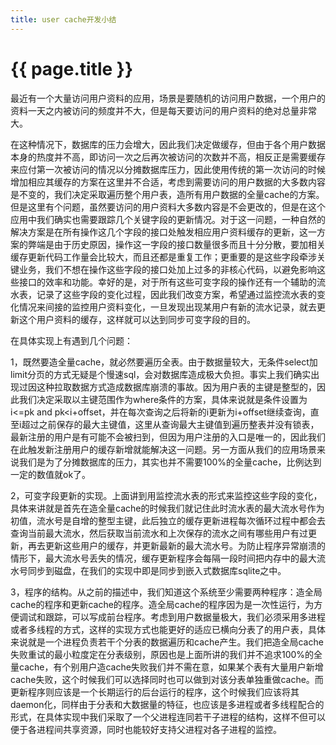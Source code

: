 ```yaml
---
title: user cache开发小结
---
```


{{ page.title }}
===============

最近有一个大量访问用户资料的应用，场景是要随机的访问用户数据，一个用户的资料一天之内被访问的频度并不大，但是每天要访问的用户资料的绝对总量非常大。

在这种情况下，数据库的压力会增大，因此我们决定做缓存，但由于各个用户数据本身的热度并不高，即访问一次之后再次被访问的次数并不高，相反正是需要缓存来应付第一次被访问的情况以分摊数据库压力，因此使用传统的第一次访问的时候增加相应其缓存的方案在这里并不合适，考虑到需要访问的用户数据的大多数内容是不变的，我们决定采取遍历整个用户表，造所有用户数据的全量cache的方案。但是这里有个问题，虽然要访问的用户资料大多数内容是不会更改的，但是在这个应用中我们确实也需要跟踪几个关键字段的更新情况。对于这一问题，一种自然的解决方案是在所有操作这几个字段的接口处触发相应用户资料缓存的更新，这一方案的弊端是由于历史原因，操作这一字段的接口数量很多而且十分分散，要加相关缓存更新代码工作量会比较大，而且还都是重复工作；更重要的是这些字段牵涉关键业务，我们不想在操作这些字段的接口处加上过多的非核心代码，以避免影响这些接口的效率和功能。幸好的是，对于所有这些可变字段的操作还有一个辅助的流水表，记录了这些字段的变化过程，因此我们改变方案，希望通过监控流水表的变化情况来间接的监控用户资料变化，一旦发现出现某用户有新的流水记录，就去更新这个用户资料的缓存，这样就可以达到同步可变字段的目的。

在具体实现上有遇到几个问题：

1，既然要造全量cache，就必然要遍历全表。由于数据量较大，无条件select加limit分页的方式无疑是个慢速sql，会对数据库造成极大负担。事实上我们确实出现过因这种拉取数据方式造成数据库崩溃的事故。因为用户表的主键是整型的，因此我们决定采取以主键范围作为where条件的方案，具体来说就是条件设置为i<=pk and pk<i+offset，并在每次查询之后将新的i更新为i+offset继续查询，直至i超过之前保存的最大主键值，这里从查询最大主键值到遍历整表并没有锁表，最新注册的用户是有可能不会被扫到，但因为用户注册的入口是唯一的，因此我们在此触发新注册用户的缓存新增就能解决这一问题。另一方面从我们的应用场景来说我们是为了分摊数据库的压力，其实也并不需要100%的全量cache，比例达到一定的数值就ok了。

2，可变字段更新的实现。上面讲到用监控流水表的形式来监控这些字段的变化，具体来讲就是首先在造全量cache的时候我们就记住此时流水表的最大流水号作为初值，流水号是自增的整型主键，此后独立的缓存更新进程每次循环过程中都会去查询当前最大流水，然后获取当前流水和上次保存的流水之间有哪些用户有过更新，再去更新这些用户的缓存，并更新最新的最大流水号。为防止程序异常崩溃的情形下，最大流水号丢失的情况，缓存更新程序会每隔一段时间把内存中的最大流水号同步到磁盘，在我们的实现中即是同步到嵌入式数据库sqlite之中。

3，程序的结构。从之前的描述中，我们知道这个系统至少需要两种程序：造全局cache的程序和更新cache的程序。造全局cache的程序因为是一次性运行，为方便调试和跟踪，可以写成前台程序。考虑到用户数据量极大，我们必须采用多进程或者多线程的方式，这样的实现方式也能更好的适应已横向分表了的用户表，具体来说就是一个进程负责若干个分表的数据遍历和cache产生。我们把造全局cache失败重试的最小粒度定在分表级别，原因也是上面所讲的我们并不追求100%的全量cache，有个别用户造cache失败我们并不需在意，如果某个表有大量用户新增cache失败，这个时候我们可以选择同时也可以做到对该分表单独重做cache。而更新程序则应该是一个长期运行的后台运行的程序，这个时候我们应该将其daemon化，同样由于分表和大数据量的特征，也应该是多进程或者多线程配合的形式，在具体实现中我们采取了一个父进程连同若干子进程的结构，这样不但可以便于各进程间共享资源，同时也能较好支持父进程对各子进程的监控。

